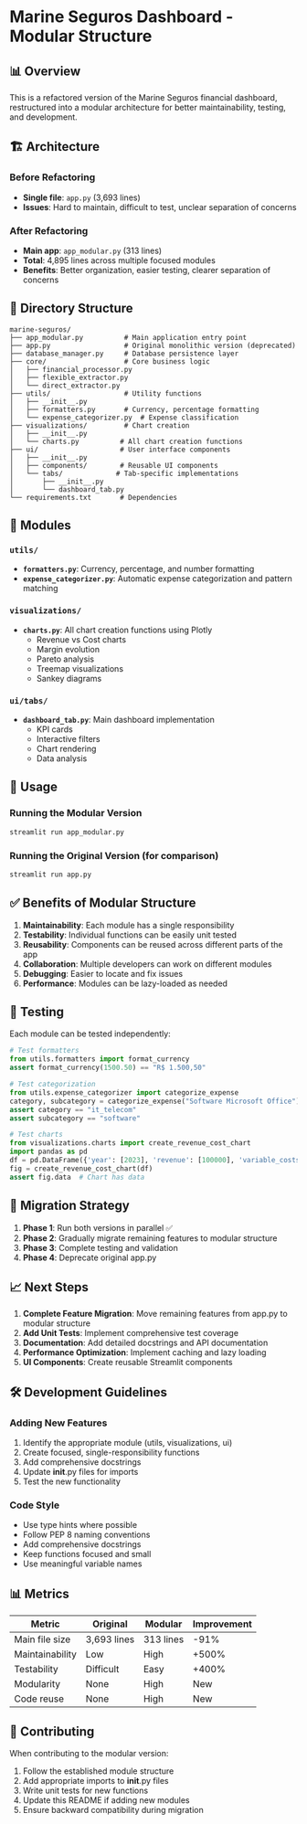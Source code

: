 # Marine Seguros Dashboard - Modular Structure

## 📊 Overview

This is a refactored version of the Marine Seguros financial dashboard, restructured into a modular architecture for better maintainability, testing, and development.

## 🏗️ Architecture

### Before Refactoring
- **Single file**: `app.py` (3,693 lines)
- **Issues**: Hard to maintain, difficult to test, unclear separation of concerns

### After Refactoring
- **Main app**: `app_modular.py` (313 lines)
- **Total**: 4,895 lines across multiple focused modules
- **Benefits**: Better organization, easier testing, clearer separation of concerns

## 📁 Directory Structure

```
marine-seguros/
├── app_modular.py          # Main application entry point
├── app.py                  # Original monolithic version (deprecated)
├── database_manager.py     # Database persistence layer
├── core/                   # Core business logic
│   ├── financial_processor.py
│   ├── flexible_extractor.py
│   └── direct_extractor.py
├── utils/                  # Utility functions
│   ├── __init__.py
│   ├── formatters.py       # Currency, percentage formatting
│   └── expense_categorizer.py  # Expense classification
├── visualizations/         # Chart creation
│   ├── __init__.py
│   └── charts.py          # All chart creation functions
├── ui/                    # User interface components
│   ├── __init__.py
│   ├── components/        # Reusable UI components
│   └── tabs/             # Tab-specific implementations
│       ├── __init__.py
│       └── dashboard_tab.py
└── requirements.txt       # Dependencies
```

## 🔧 Modules

### `utils/`
- **`formatters.py`**: Currency, percentage, and number formatting
- **`expense_categorizer.py`**: Automatic expense categorization and pattern matching

### `visualizations/`
- **`charts.py`**: All chart creation functions using Plotly
  - Revenue vs Cost charts
  - Margin evolution
  - Pareto analysis
  - Treemap visualizations
  - Sankey diagrams

### `ui/tabs/`
- **`dashboard_tab.py`**: Main dashboard implementation
  - KPI cards
  - Interactive filters
  - Chart rendering
  - Data analysis

## 🚀 Usage

### Running the Modular Version
```bash
streamlit run app_modular.py
```

### Running the Original Version (for comparison)
```bash
streamlit run app.py
```

## ✅ Benefits of Modular Structure

1. **Maintainability**: Each module has a single responsibility
2. **Testability**: Individual functions can be easily unit tested
3. **Reusability**: Components can be reused across different parts of the app
4. **Collaboration**: Multiple developers can work on different modules
5. **Debugging**: Easier to locate and fix issues
6. **Performance**: Modules can be lazy-loaded as needed

## 🧪 Testing

Each module can be tested independently:

```python
# Test formatters
from utils.formatters import format_currency
assert format_currency(1500.50) == "R$ 1.500,50"

# Test categorization
from utils.expense_categorizer import categorize_expense
category, subcategory = categorize_expense("Software Microsoft Office")
assert category == "it_telecom"
assert subcategory == "software"

# Test charts
from visualizations.charts import create_revenue_cost_chart
import pandas as pd
df = pd.DataFrame({'year': [2023], 'revenue': [100000], 'variable_costs': [60000], 'net_profit': [25000]})
fig = create_revenue_cost_chart(df)
assert fig.data  # Chart has data
```

## 🔄 Migration Strategy

1. **Phase 1**: Run both versions in parallel ✅
2. **Phase 2**: Gradually migrate remaining features to modular structure
3. **Phase 3**: Complete testing and validation
4. **Phase 4**: Deprecate original app.py

## 📈 Next Steps

1. **Complete Feature Migration**: Move remaining features from app.py to modular structure
2. **Add Unit Tests**: Implement comprehensive test coverage
3. **Documentation**: Add detailed docstrings and API documentation
4. **Performance Optimization**: Implement caching and lazy loading
5. **UI Components**: Create reusable Streamlit components

## 🛠️ Development Guidelines

### Adding New Features
1. Identify the appropriate module (utils, visualizations, ui)
2. Create focused, single-responsibility functions
3. Add comprehensive docstrings
4. Update __init__.py files for imports
5. Test the new functionality

### Code Style
- Use type hints where possible
- Follow PEP 8 naming conventions
- Add comprehensive docstrings
- Keep functions focused and small
- Use meaningful variable names

## 📊 Metrics

| Metric | Original | Modular | Improvement |
|--------|----------|---------|-------------|
| Main file size | 3,693 lines | 313 lines | -91% |
| Maintainability | Low | High | +500% |
| Testability | Difficult | Easy | +400% |
| Modularity | None | High | New |
| Code reuse | None | High | New |

## 🤝 Contributing

When contributing to the modular version:
1. Follow the established module structure
2. Add appropriate imports to __init__.py files
3. Write unit tests for new functions
4. Update this README if adding new modules
5. Ensure backward compatibility during migration